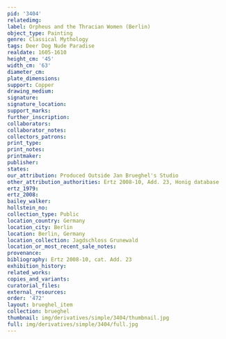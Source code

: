 ```yaml
---
pid: '3404'
relatedimg: 
label: Orpheus and the Thracian Women (Berlin)
object_type: Painting
genre: Classical Mythology
tags: Deer Dog Nude Paradise
realdate: 1605-1610
height_cm: '45'
width_cm: '63'
diameter_cm: 
plate_dimensions: 
support: Copper
drawing_medium: 
signature: 
signature_location: 
support_marks: 
further_inscription: 
collaborators: 
collaborator_notes: 
collectors_patrons: 
print_type: 
print_notes: 
printmaker: 
publisher: 
states: 
our_attribution: Produced Outside Jan Brueghel's Studio
other_attribution_authorities: Ertz 2008-10, Add. 23, Honig database
ertz_1979: 
ertz_2008: 
bailey_walker: 
hollstein_no: 
collection_type: Public
location_country: Germany
location_city: Berlin
location: Berlin, Germany
location_collection: Jagdschloss Grunewald
location_or_most_recent_sale_notes: 
provenance: 
bibliography: Ertz 2008-10, cat. Add. 23
exhibition_history: 
related_works: 
copies_and_variants: 
curatorial_files: 
external_resources: 
order: '472'
layout: brueghel_item
collection: brueghel
thumbnail: img/derivatives/simple/3404/thumbnail.jpg
full: img/derivatives/simple/3404/full.jpg
---
```

